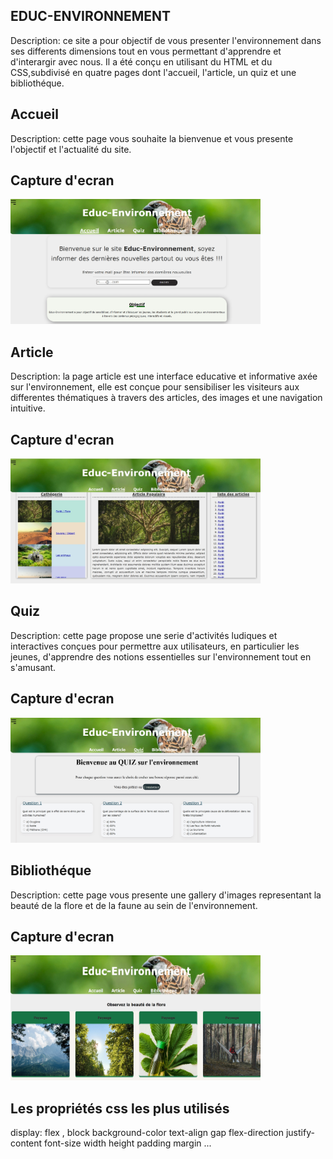 ## EDUC-ENVIRONNEMENT
Description: ce site a pour objectif de vous presenter l'environnement dans ses differents dimensions tout en vous permettant d'apprendre et d'interargir avec nous. Il a été  conçu en utilisant du HTML et du CSS,subdivisé en quatre pages dont l'accueil, l'article, un quiz et une bibliothéque.
## Accueil
Description: cette page vous souhaite la bienvenue et vous presente l'objectif et l'actualité du site.
## Capture d'ecran
<img src="css/img/Capture d’écran_accueil.jpeg" alt="capture d'ecran" width="400" height="200"/>

## Article
Description: la page article est une interface educative et informative axée sur l'environnement, elle est conçue pour sensibiliser les visiteurs aux differentes thématiques à travers des articles, des images et une navigation intuitive.
## Capture d'ecran
<img src="css/img/Capture d’écran_article.jpeg" alt="capture d'ecran" width="400" height="200"/>

## Quiz
Description: cette page propose une serie d'activités ludiques et interactives conçues pour permettre aux utilisateurs, en particulier les jeunes, d'apprendre des notions essentielles sur l'environnement tout en s'amusant.
## Capture d'ecran
<img src="css/img/Capture d’écran_quiz.jpeg" alt="capture d'ecran" width="400" height="200"/>


## Bibliothéque
Description: cette page vous presente une gallery d'images representant la beauté de la flore et de la faune au sein de l'environnement.
## Capture d'ecran
<img src="css/img/Capture d’écran_biblio.jpeg" alt="capture d'ecran" width="400" height="200"/>

## Les propriétés css les plus utilisés

display: flex , block
background-color
text-align
gap
flex-direction
justify-content
font-size
width
height
padding
margin
...
